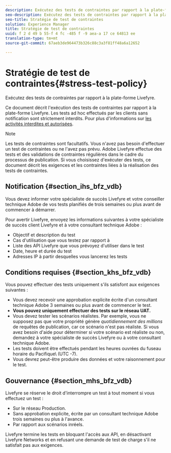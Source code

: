```yaml
---
description: Exécutez des tests de contraintes par rapport à la plate-forme Livefyre.
seo-description: Exécutez des tests de contraintes par rapport à la plate-forme Livefyre.
seo-title: Stratégie de test de contraintes
solution: Experience Manager
title: Stratégie de test de contraintes
uuid: f 2 d 49 b 55-f 4 fc -485 f -9 aea-a 17 ce 64813 ee
translation-type: tm+mt
source-git-commit: 67aeb3de964473b326c88c3a3f81ff48a6a12652

---
```



# Stratégie de test de contraintes{#stress-test-policy}

Exécutez des tests de contraintes par rapport à la plate-forme Livefyre.

Ce document décrit l&#39;exécution des tests de contraintes par rapport à la plate-forme Livefyre. Les tests ad hoc effectués par les clients sans notification sont strictement interdits. Pour plus d&#39;informations sur [les activités interdites et autorisées](#c_stress_test_policy/section_mhs_bfz_vdb).

>[!NOTE]
>
>Les tests de contraintes sont facultatifs. Vous n&#39;avez pas besoin d&#39;effectuer un test de contraintes ou ne l&#39;avez pas prévu. Adobe Livefyre effectue des tests et des validations de contraintes régulières dans le cadre du processus de publication. Si vous choisissez d&#39;exécuter des tests, ce document décrit les exigences et les contraintes liées à la réalisation des tests de contraintes.

## Notification {#section_ihs_bfz_vdb}

Vous devez informer votre spécialiste de succès Livefyre et votre conseiller technique Adobe de vos tests planifiés de trois semaines ou plus avant de commencer à démarrer.

Pour avertir Livefyre, envoyez les informations suivantes à votre spécialiste de succès client Livefyre et à votre consultant technique Adobe :

* Objectif et description du test
* Cas d&#39;utilisation que vous testez par rapport à
* Liste des API Livefyre que vous prévoyez d&#39;utiliser dans le test
* Date, heure et durée du test
* Adresses IP à partir desquelles vous lancerez les tests

## Conditions requises {#section_khs_bfz_vdb}

Vous pouvez effectuer des tests uniquement s&#39;ils satisfont aux exigences suivantes :

* Vous devez recevoir une approbation explicite écrite d&#39;un consultant technique Adobe 3 semaines ou plus avant de commencer le test.
* **Vous pouvez uniquement effectuer des tests sur le réseau UAT.**
* Vous devez tester les scénarios réalistes. Par exemple, vous ne supposez pas que votre propriété génère *quotidiennement des millions* de requêtes de publication, car ce scénario n&#39;est pas réaliste. Si vous avez besoin d&#39;aide pour déterminer si votre scénario est réaliste ou non, demandez à votre spécialiste de succès Livefyre ou à votre consultant technique Adobe.
* Les tests doivent être effectués pendant les heures ouvrées du fuseau horaire du Pacifique\ (UTC -7\).
* Vous devrez peut-être produire des données et votre raisonnement pour le test.

## Gouvernance {#section_mhs_bfz_vdb}

Livefyre se réserve le droit d&#39;interrompre un test à tout moment si vous effectuez un test :

* Sur le réseau Production.
* Sans approbation explicite, écrite par un consultant technique Adobe trois semaines ou plus à l&#39;avance.
* Par rapport aux scénarios inréels.

Livefyre termine les tests en bloquant l&#39;accès aux API, en désactivant Livefyre Networks et en refusant une demande de test de charge s&#39;il ne satisfait pas aux exigences.
